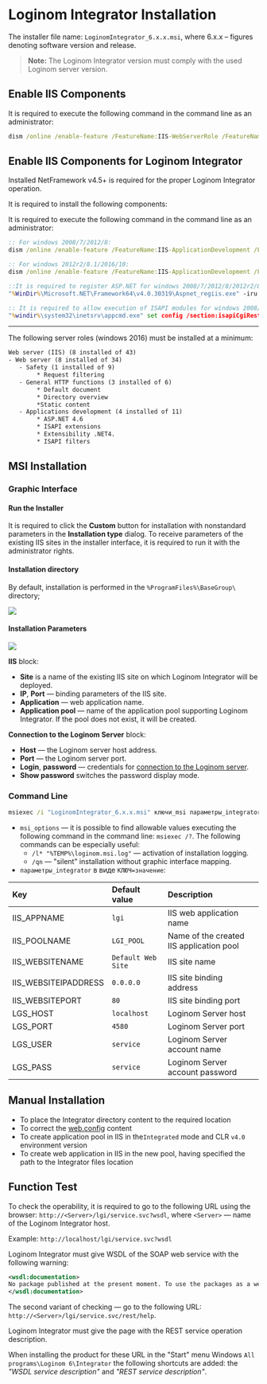 # Loginom Integrator Installation

The installer file name: `LoginomIntegrator_6.x.x.msi`, where 6.x.x – figures denoting software version and release.

> **Note:** The Loginom Integrator version must comply with the used Loginom server version.

## Enable IIS Components

It is required to execute the following command in the command line as an administrator:

```cmd
dism /online /enable-feature /FeatureName:IIS-WebServerRole /FeatureName:IIS-WebServer /FeatureName:IIS-WebServerManagementTools /FeatureName:IIS-ManagementScriptingTools
```

## Enable IIS Components for Loginom Integrator

Installed NetFramework v4.5+ is required for the proper Loginom Integrator operation.

It is required to install the following components:

It is required to execute the following command in the command line as an administrator:

```cmd
:: For windows 2008/7/2012/8:
dism /online /enable-feature /FeatureName:IIS-ApplicationDevelopment /FeatureName:IIS-ISAPIExtensions /FeatureName:WAS-WindowsActivationService /FeatureName:WAS-ProcessModel /FeatureName:IIS-NetFxExtensibility /FeatureName:WAS-NetFxEnvironment /FeatureName:WAS-ConfigurationAPI /FeatureName:WCF-HTTP-Activation

:: For windows 2012r2/8.1/2016/10:
dism /online /enable-feature /FeatureName:IIS-ApplicationDevelopment /FeatureName:IIS-ISAPIExtensions /FeatureName:WAS-WindowsActivationService /FeatureName:WAS-ProcessModel /FeatureName:IIS-ASPNET45 /FeatureName:IIS-NetFxExtensibility45 /FeatureName:NetFx4Extended-ASPNET45 /FeatureName:WCF-Services45 /FeatureName:IIS-ISAPIFilter /FeatureName:WCF-HTTP-Activation45 /all

::It is required to register ASP.NET for windows 2008/7/2012/8/2012r2/8.1:
"%WinDir%\Microsoft.NET\Framework64\v4.0.30319\Aspnet_regiis.exe" -iru

:: It is required to allow execution of ISAPI modules for windows 2008/7/2012/8/2012r2/8.1:
"%windir%\system32\inetsrv\appcmd.exe" set config /section:isapiCgiRestriction /[path='%WinDir%\Microsoft.NET\Framework64\v4.0.30319\aspnet_isapi.dll'].allowed:True
```

***

The following server roles (windows 2016) must be installed at a minimum:

```txt
Web server (IIS) (8 installed of 43)
- Web server (8 installed of 34)
   - Safety (1 installed of 9)
        * Request filtering
   - General HTTP functions (3 installed of 6)
        * Default document
        * Directory overview
        *Static content
   - Applications development (4 installed of 11)
        * ASP.NET 4.6
        * ISAPI extensions
        * Extensibility .NET4.
        * ISAPI filters
```

## MSI Installation

### Graphic Interface

#### Run the Installer

It is required to click the  **Custom** button for installation with nonstandard parameters in the **Installation type** dialog. To receive parameters of the existing IIS sites in the installer interface, it is required to run it with the administrator rights.

#### Installation directory

By default, installation is performed in the `%ProgramFiles%\BaseGroup\` directory;

![](../images/integrator_msi_path.png)

#### Installation Parameters

![](../images/integrator_msi_parameters.png)

**IIS** block:

* **Site** is a name of the existing IIS site on which Loginom Integrator will be deployed.
* **IP**, **Port** — binding parameters of the IIS site.
* **Application** — web application name.
* **Application pool** — name of the application pool supporting Loginom Integrator. If the pool does not exist, it will be created.

**Connection to the Loginom Server** block:

* **Host** — the Loginom server host address.
* **Port** — the Loginom server port.
* **Login**, **password** — credentials for [connection to the Loginom server](../server/setup.md#uchetnye-zapisi).
* **Show password** switches the password display mode.

### Command Line

```cmd
msiexec /i "LoginomIntegrator_6.x.x.msi" ключи_msi параметры_integrator
```

* `msi_options` — it is possible to find allowable values executing the following command in the command line: `msiexec /?`. The following commands can be especially useful:
   * `/l* "%TEMP%\loginom.msi.log"` — activation of installation logging.
   * `/qn` — "silent" installation without graphic interface mapping.
* `параметры_integrator` в виде `КЛЮЧ=значение`:

| Key | Default value | Description |
|:--------- |:-------------|:------------- |
| IIS_APPNAME | `lgi` | IIS web application name |
| IIS_POOLNAME | `LGI_POOL` | Name of the created IIS application pool |
| IIS_WEBSITENAME | `Default Web Site` | IIS site name |
| IIS_WEBSITEIPADDRESS | `0.0.0.0` | IIS site binding address |
| IIS_WEBSITEPORT | `80` | IIS site binding port |
| LGS_HOST | `localhost` | Loginom Server host |
| LGS_PORT | `4580` | Loginom Server port |
| LGS_USER | `service` | Loginom Server account name |
| LGS_PASS | `service` | Loginom Server account password |

## Manual Installation

* To place the Integrator directory content to the required location
* To correct the [web.config](./config.md) content
* To create application pool in IIS in the`Integrated` mode and CLR `v4.0` environment version
* To create web application in IIS in the new pool, having specified the path to the Integrator files location

## Function Test

To check the operability, it is required to go to the following URL using the browser: `http://<Server>/lgi/service.svc?wsdl`, where `<Server>` — name of the Loginom Integrator host.

Example: `http://localhost/lgi/service.svc?wsdl`

Loginom Integrator must give WSDL of the SOAP web service with the following warning:

```xml
<wsdl:documentation>
No package published at the present moment. To use the packages as a web service, it is required to publish them in advance in the Loginom Server.
</wsdl:documentation>
```

The second variant of checking — go to the following URL: `http://<Server>/lgi/service.svc/rest/help`.

Loginom Integrator must give the page with the REST service operation description.

When installing the product for these URL in the "Start" menu Windows `All programs\Loginom 6\Integrator` the following shortcuts are added: the *"WSDL service description"* and *"REST service description"*.
